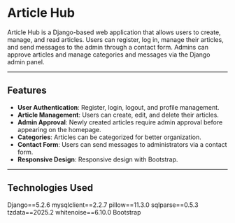 # Article Hub

Article Hub is a Django-based web application that allows users to create, manage, and read articles. Users can register, log in, manage their articles, and send messages to the admin through a contact form. Admins can approve articles and manage categories and messages via the Django admin panel.

---

## Features

- **User Authentication**: Register, login, logout, and profile management.
- **Article Management**: Users can create, edit, and delete their articles.
- **Admin Approval**: Newly created articles require admin approval before appearing on the homepage.
- **Categories**: Articles can be categorized for better organization.
- **Contact Form**: Users can send messages to administrators via a contact form.
- **Responsive Design**: Responsive design with Bootstrap.

---

## Technologies Used

Django==5.2.6
mysqlclient==2.2.7
pillow==11.3.0
sqlparse==0.5.3
tzdata==2025.2
whitenoise==6.10.0
Bootstrap


